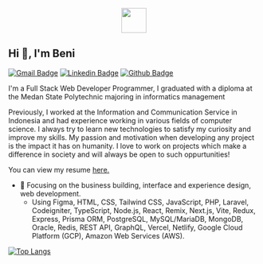 <p align="center">
<img src="https://github.com/BeniSyach/BeniSyach/blob/main/person.ico"  align="center" height="50"/>
</p>

## Hi 👋, I'm Beni
[![Gmail Badge](https://img.shields.io/badge/-benisyach32@gmail.com-c14438?style=flat&logo=Gmail&logoColor=white&link=mailto:benisyach32@gmail.com)](mailto:benisyach320@gmail.com) 
[![Linkedin Badge](https://img.shields.io/badge/-benisyach-0072b1?style=flat&logo=Linkedin&logoColor=white&link=https://www.linkedin.com/in/beni-syach-setiawan-ketaren-5ab25b168/)](https://www.linkedin.com/in/beni-syach-setiawan-ketaren-5ab25b168/) [![Github Badge](https://img.shields.io/badge/-benisyach-grey?style=flat&logo=github&logoColor=white&link=https://github.com/benisyach32/)](https://www.github.com/benisyach/) <p align='left'> I'm a Full Stack Web Developer Programmer, I graduated with a diploma at the Medan State Polytechnic majoring in informatics management

Previously, I worked at the Information and Communication Service in Indonesia and had experience working in various fields of computer science. I always try to learn new technologies to satisfy my curiosity and improve my skills. My passion and motivation when developing any project is the impact it has on humanity. I love to work on projects which make a difference in society and will always be open to such oppurtunities!</p><p align='left'> You can view my resume <a href='https://glints-dashboard.s3.ap-southeast-1.amazonaws.com/resume/99bf6188e96538723f1fcb4501655abf.pdf?AWSAccessKeyId=AKIAJR3GSVCP6OKZQSZA&Expires=1716613559&Signature=1gwi68kZI7zXKXXr8hXKv3usMBQ%3D' target=_blank><u>here</u>.</a></p>
- 🔭 Focusing on the business building, interface and experience design, web development.
  - Using Figma, HTML, CSS, Tailwind CSS, JavaScript, PHP, Laravel, Codeigniter, TypeScript, Node.js, React, Remix, Next.js, Vite, Redux, Express, Prisma ORM, PostgreSQL, MySQL/MariaDB, MongoDB, Oracle, Redis, REST API, GraphQL, Vercel, Netlify, Google Cloud Platform (GCP), Amazon Web Services (AWS).



[![Top Langs](https://github-readme-stats.vercel.app/api/top-langs/?username=benisyach&layout=compact)](https://github.com/BeniSyach)



